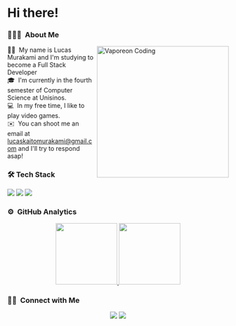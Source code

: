 # Hi there! 

### 👨🏻‍💻 &nbsp;About Me

<img alt="Vaporeon Coding" width= "300" src="https://images-wixmp-ed30a86b8c4ca887773594c2.wixmp.com/f/e812ae23-4542-4b4c-bba9-2c1832675803/dfaf87i-35558ca0-8455-494a-8976-8476a6db2fd4.gif?token=eyJ0eXAiOiJKV1QiLCJhbGciOiJIUzI1NiJ9.eyJzdWIiOiJ1cm46YXBwOjdlMGQxODg5ODIyNjQzNzNhNWYwZDQxNWVhMGQyNmUwIiwiaXNzIjoidXJuOmFwcDo3ZTBkMTg4OTgyMjY0MzczYTVmMGQ0MTVlYTBkMjZlMCIsIm9iaiI6W1t7InBhdGgiOiJcL2ZcL2U4MTJhZTIzLTQ1NDItNGI0Yy1iYmE5LTJjMTgzMjY3NTgwM1wvZGZhZjg3aS0zNTU1OGNhMC04NDU1LTQ5NGEtODk3Ni04NDc2YTZkYjJmZDQuZ2lmIn1dXSwiYXVkIjpbInVybjpzZXJ2aWNlOmZpbGUuZG93bmxvYWQiXX0.0eMwJQX-KhWNzFPdSi1lQJs24KeQNlUmIoFykZHSnIk" align="right"/>

🧒🏻 &nbsp;My name is Lucas Murakami and I'm studying to become a Full Stack Developer\
🎓 &nbsp;I'm currently in the fourth semester of Computer Science at Unisinos.\
💻 &nbsp;In my free time, I like to play video games.\
✉️ &nbsp;You can shoot me an email at lucaskaitomurakami@gmail.com and I'll try to respond asap!



### 🛠️ Tech Stack

<img src="https://skillicons.dev/icons?i=html,css,bootstrap,js,python,react" />
<img src="https://skillicons.dev/icons?i=nodejs,java,spring,git,github,postman" />
<img src="https://skillicons.dev/icons?i=mongodb,mysql,docker,postgres,vite,vscode" />


### ⚙️ &nbsp;GitHub Analytics

<p align="center">
<a href="https://github.com/LucasMurakami">
  <img height="140em" src="https://github-readme-streak-stats.herokuapp.com/?user=lucasmurakami&theme=dark"/>
  <img height="140em" src="https://github-readme-stats.vercel.app/api/top-langs/?username=lucasmurakami&layout=compact&theme=dark&langs_count=6&hide=jupyter%20Notebook" />
</a>
</p>

### 🤝🏻 &nbsp;Connect with Me

<p align="center">
<a href="https://www.linkedin.com/in/lucas-kaito-murakami-4332b3270/"><img src="https://img.shields.io/badge/Lucas%20Murakami-blue?logo=linkedin"/></a>
<a href="mailto:lucaskaitomurakami@gmail.com"><img src="https://img.shields.io/badge/Lucas%20Murakami-white?logo=gmail"/></a>
</p>
